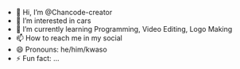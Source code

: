 - 👋 Hi, I’m @Chancode-creator
- 👀 I’m interested in cars
- 🌱 I’m currently learning Programming, Video Editing, Logo Making
- 📫 How to reach me in my social
- 😄 Pronouns: he/him/kwaso
- ⚡ Fun fact: ...

<!---
Chancode-creator/Chancode-creator is a ✨ special ✨ repository because its `README.md` (this file) appears on your GitHub profile.
You can click the Preview link to take a look at your changes.
--->
